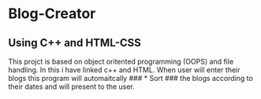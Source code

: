 # Blog-Creator
## Using C++ and HTML-CSS ##
 
 
This projct is based on object oritented programming (OOPS) and file handling. In this i have linked c++ and HTML.
When user will enter their blogs this program will automaitcally  ### * Sort  ### the blogs according to their dates and will present to the user.
